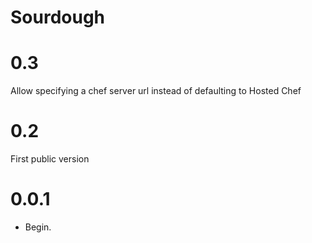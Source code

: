 # Sourdough

# 0.3

Allow specifying a chef server url instead of defaulting to Hosted Chef

# 0.2

First public version

# 0.0.1

* Begin.
